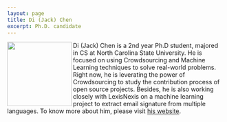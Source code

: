 ```yaml
---
layout: page
title: Di (Jack) Chen
excerpt: Ph.D. candidate
---
```


 
<img align=left width=150
src="http://dichen.me/images/Jack.jpg">
Di (Jack) Chen is a 2nd year Ph.D student, majored in CS at North Carolina State University. He is focused on using Crowdsourcing and Machine Learning techniques to solve real-world problems. Right now, he is leverating the power of Crowdsourcing to study the contribution process of open source projects. Besides, he is also working closely with LexisNexis on a machine learning project to extract email signature from multiple languages. To know more about him, please visit [his website](http://dichen.me/).

